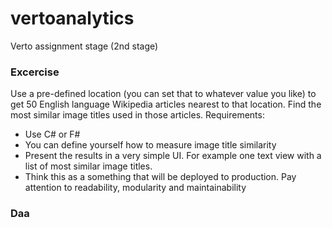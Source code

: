 # vertoanalytics
Verto assignment stage (2nd stage) 

### Excercise
Use a pre-defined location (you can set that to whatever value you like) to get 50 English language
Wikipedia
articles nearest to that location. Find the most similar image titles used in those articles.
Requirements:
- Use C# or F#
- You can define yourself how to measure image title similarity
- Present the results in a very simple UI. For example one text view with a list of most similar
image titles.
- Think this as a something that will be deployed to production. Pay attention to readability,
modularity and maintainability

### Daa
